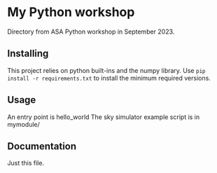# My Python workshop
Directory from ASA Python workshop in September 2023. 

## Installing
This project relies on python built-ins and the numpy library. Use ```pip install -r requirements.txt``` to install the minimum required versions.

## Usage
An entry point is hello_world
The sky simulator example script is in mymodule/

## Documentation
Just this file.
